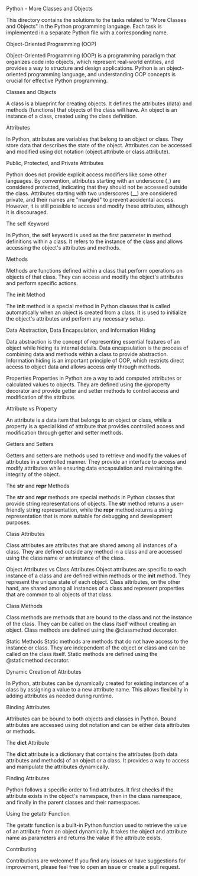 Python - More Classes and Objects

This directory contains the solutions to the tasks related to "More Classes and Objects" in
the Python programming language. Each task is implemented in a separate Python file with a
corresponding name.

Object-Oriented Programming (OOP)

Object-Oriented Programming (OOP) is a programming paradigm that organizes code into objects,
which represent real-world entities, and provides a way to structure and design applications.
Python is an object-oriented programming language, and understanding OOP concepts is crucial
for effective Python programming.

Classes and Objects

A class is a blueprint for creating objects.
It defines the attributes (data) and methods (functions) that objects of the class will have.
An object is an instance of a class, created using the class definition.

Attributes

In Python, attributes are variables that belong to an object or class.
They store data that describes the state of the object.
Attributes can be accessed and modified using dot notation (object.attribute or class.attribute).

Public, Protected, and Private Attributes

Python does not provide explicit access modifiers like some other languages. 
By convention, attributes starting with an underscore (_) are considered protected,
indicating that they should not be accessed outside the class. Attributes starting 
with two underscores (__) are considered private, and their names are "mangled" to
prevent accidental access. However, it is still possible to access and modify these attributes, although it is discouraged.

The self Keyword

In Python, the self keyword is used as the first parameter in method definitions within a class.
It refers to the instance of the class and allows accessing the object's attributes and methods.

Methods

Methods are functions defined within a class that perform operations on objects of that class.
They can access and modify the object's attributes and perform specific actions.

The __init__ Method

The __init__ method is a special method in Python classes that is called automatically
when an object is created from a class. It is used to initialize the object's attributes and perform any necessary setup.

Data Abstraction, Data Encapsulation, and Information Hiding

Data abstraction is the concept of representing essential features of an object while hiding its internal details.
Data encapsulation is the process of combining data and methods within a class to provide abstraction.
Information hiding is an important principle of OOP, which restricts direct access to object data and allows access only through methods.

Properties
Properties in Python are a way to add computed attributes or calculated values to objects.
They are defined using the @property decorator and provide getter and setter methods to control access and modification of the attribute.

Attribute vs Property

An attribute is a data item that belongs to an object or class, while a property is a special kind
of attribute that provides controlled access and modification through getter and setter methods.

Getters and Setters

Getters and setters are methods used to retrieve and modify the values of attributes in a controlled manner.
They provide an interface to access and modify attributes while ensuring data encapsulation and maintaining the integrity of the object.

The __str__ and __repr__ Methods

The __str__ and __repr__ methods are special methods in Python classes that provide string representations of objects. 
The __str__ method returns a user-friendly string representation, 
while the __repr__ method returns a string representation that is more suitable for debugging and development purposes.

Class Attributes

Class attributes are attributes that are shared among all instances of a class.
They are defined outside any method in a class and are accessed using the class name or an instance of the class.

Object Attributes vs Class Attributes
Object attributes are specific to each instance of a class and are defined within methods or the __init__ method.
They represent the unique state of each object. Class attributes, on the other hand, are shared among all instances
of a class and represent properties that are common to all objects of that class.

Class Methods

Class methods are methods that are bound to the class and not the instance of the class.
They can be called on the class itself without creating an object. Class methods are defined using the @classmethod decorator.

Static Methods
Static methods are methods that do not have access to the instance or class.
They are independent of the object or class and can be called on the class itself. Static methods are defined using the @staticmethod decorator.

Dynamic Creation of Attributes

In Python, attributes can be dynamically created for existing instances of a class by assigning 
a value to a new attribute name. This allows flexibility in adding attributes as needed during runtime.

Binding Attributes

Attributes can be bound to both objects and classes in Python.
Bound attributes are accessed using dot notation and can be either data attributes or methods.

The __dict__ Attribute

The __dict__ attribute is a dictionary that contains the attributes (both data attributes and methods) of
an object or a class. It provides a way to access and manipulate the attributes dynamically.

Finding Attributes

Python follows a specific order to find attributes. 
It first checks if the attribute exists in the object's namespace, then in the class namespace, and finally in the parent classes and their namespaces.

Using the getattr Function

The getattr function is a built-in Python function used to retrieve the value of an attribute from an object dynamically.
It takes the object and attribute name as parameters and returns the value if the attribute exists.

Contributing  


Contributions are welcome! If you find any issues or have suggestions for improvement,
please feel free to open an issue or create a pull request.
